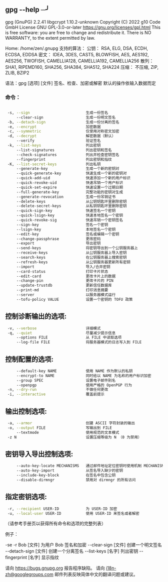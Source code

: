 ## gpg --help                                                                                                         ─╯
gpg (GnuPG) 2.2.41
libgcrypt 1.10.2-unknown
Copyright (C) 2022 g10 Code GmbH
License GNU GPL-3.0-or-later <https://gnu.org/licenses/gpl.html>
This is free software: you are free to change and redistribute it.
There is NO WARRANTY, to the extent permitted by law.

Home: /home/zen/.gnupg
支持的算法：
公钥： RSA, ELG, DSA, ECDH, ECDSA, EDDSA
密文： IDEA, 3DES, CAST5, BLOWFISH, AES, AES192, AES256, TWOFISH,
    CAMELLIA128, CAMELLIA192, CAMELLIA256
散列： SHA1, RIPEMD160, SHA256, SHA384, SHA512, SHA224
压缩：  不压缩, ZIP, ZLIB, BZIP2

语法：gpg [选项] [文件]
签名、检查、加密或解密
默认的操作依输入数据而定

### 命令：
```bash
 
 -s, --sign                         生成一份签名
     --clear-sign                   生成一份明文签名
 -b, --detach-sign                  生成一份分离的签名
 -e, --encrypt                      加密数据
 -c, --symmetric                    仅使用对称密文加密
 -d, --decrypt                      解密数据（默认）
     --verify                       验证签名
 -k, --list-keys                    列出密钥
     --list-signatures              列出密钥和签名
     --check-signatures             列出并检查密钥签名
     --fingerprint                  列出密钥和指纹
 -K, --list-secret-keys             列出私钥
     --generate-key                 生成一个新的密钥对
     --quick-generate-key           快速生成一个新的密钥对
     --quick-add-uid                快速添加一个新的用户标识
     --quick-revoke-uid             快速吊销一个用户标识
     --quick-set-expire             快速设置一个过期日期
     --full-generate-key            完整功能的密钥对生成
     --generate-revocation          生成一份吊销证书
     --delete-keys                  从公钥钥匙环里删除密钥
     --delete-secret-keys           从私钥钥匙环里删除密钥
     --quick-sign-key               快速签名一个密钥
     --quick-lsign-key              快速本地签名一个密钥
     --quick-revoke-sig             快速吊销一个密钥签名
     --sign-key                     签名一个密钥
     --lsign-key                    本地签名一个密钥
     --edit-key                     签名或编辑一个密钥
     --change-passphrase            更改密码
     --export                       导出密钥
     --send-keys                    将密钥导出到一个公钥服务器上
     --receive-keys                 从公钥服务器上导入密钥
     --search-keys                  在公钥服务器上搜索密钥
     --refresh-keys                 从公钥服务器更新所有密钥
     --import                       导入/合并密钥
     --card-status                  打印卡片状态
     --edit-card                    更改卡片上的数据
     --change-pin                   更改卡片的 PIN
     --update-trustdb               更新信任数据库
     --print-md                     打印消息摘要
     --server                       以服务器模式运行
     --tofu-policy VALUE            设置一个密钥的 TOFU 政策
``` 
## 控制诊断输出的选项:
```bash
 -v, --verbose                      详细模式
 -q, --quiet                        尽量减少提示信息
     --options FILE                 从 FILE 中读取选项
     --log-file FILE                将服务器模式的日志写入到 FILE
``` 
## 控制配置的选项:
```bash
     --default-key NAME             使用 NAME 作为默认的私钥
     --encrypt-to NAME              同时给以 NAME 为名称的用户标识加密
     --group SPEC                   设置电子邮件别名
     --openpgp                      使用严格的 OpenPGP 行为
 -n, --dry-run                      不做任何更改
 -i, --interactive                  覆盖前提示
```
## 输出控制选项:
```bash
 -a, --armor                        创建 ASCII 字符封装的输出
 -o, --output FILE                  写输出到 FILE
     --textmode                     使用规范的文本模式
 -z N                               设置压缩等级为 N （0 为禁用）
```
## 密钥导入导出控制选项:
```bash
     --auto-key-locate MECHANISMS   通过邮件地址定位密钥时使用机制 MECHANISMS
     --auto-key-import              从签名导入缺少的密钥
     --include-key-block            在签名中包含公钥
     --disable-dirmngr              禁用对 dirmngr 的所有访问
```
## 指定密钥选项:
```bash
 -r, --recipient USER-ID            为 USER-ID 加密
 -u, --local-user USER-ID           使用 USER-ID 来签名或者解密
```
（请参考手册页以获得所有命令和选项的完整列表）

例子：

 -se -r Bob [文件]          为用户 Bob 签名和加密
 --clear-sign [文件]        创建一个明文签名
 --detach-sign [文件]       创建一个分离签名
 --list-keys [名字]        列出密钥
 --fingerprint [名字]      显示指纹

请向 <https://bugs.gnupg.org> 报告程序缺陷。
请向 <i18n-zh@googlegroups.com> 邮件列表反映简体中文的翻译问题或建议。

